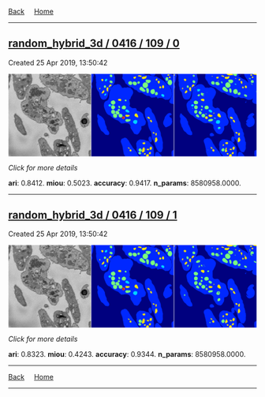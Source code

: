 
[Back](..)&nbsp;&nbsp;&nbsp;&nbsp;&nbsp;[Home](https://leapmanlab.github.io/snapshots)

---

<div class="summary"><a href="0"><h2>random_hybrid_3d / 0416 / 109 / 0</h2></a><p>Created 25 Apr 2019, 13:50:42
</p><a href="0"><img src="0/media/summary.png" align="center"></a><p>
<i>Click for more details</i>
</p></div>

**ari**: 0.8412. **miou**: 0.5023. **accuracy**: 0.9417. **n_params**: 8580958.0000. 

---

<div class="summary"><a href="1"><h2>random_hybrid_3d / 0416 / 109 / 1</h2></a><p>Created 25 Apr 2019, 13:50:42
</p><a href="1"><img src="1/media/summary.png" align="center"></a><p>
<i>Click for more details</i>
</p></div>

**ari**: 0.8323. **miou**: 0.4243. **accuracy**: 0.9344. **n_params**: 8580958.0000. 

---

[Back](..)&nbsp;&nbsp;&nbsp;&nbsp;&nbsp;[Home](https://leapmanlab.github.io/snapshots)

---